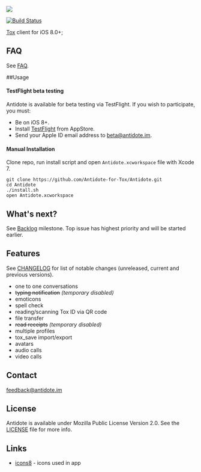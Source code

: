 ![](https://i.imgur.com/Co41uBI.png)

[![Build Status](https://travis-ci.org/Antidote-for-Tox/Antidote.svg)](https://travis-ci.org/Antidote-for-Tox/Antidote)

[Tox](https://tox.chat/) client for iOS 8.0+;

## FAQ

See [FAQ](FAQ/en.md).


##Usage

#### TestFlight beta testing

Antidote is available for beta testing via TestFlight. If you wish to participate, you must:
- Be on iOS 8+.
- Install [TestFlight](https://itunes.apple.com/us/app/testflight/id899247664?mt=8) from AppStore.
- Send your Apple ID email address to [beta@antidote.im](mailto:beta@antidote.im?subject=Beta%20testing).

#### Manual Installation

Clone repo, run install script and open `Antidote.xcworkspace` file with Xcode 7.

```
git clone https://github.com/Antidote-for-Tox/Antidote.git
cd Antidote
./install.sh
open Antidote.xcworkspace
```

## What's next?

See [Backlog](https://github.com/Antidote-for-Tox/Antidote/milestone/1) milestone. Top issue has highest priority and will be started earlier.

## Features

See [CHANGELOG](CHANGELOG.md) for list of notable changes (unreleased, current and previous versions).

-  one to one conversations
-  ~~typing notification~~ *(temporary disabled)*
-  emoticons
-  spell check
-  reading/scanning Tox ID via QR code
-  file transfer
-  ~~read receipts~~ *(temporary disabled)*
-  multiple profiles
-  tox_save import/export
-  avatars
-  audio calls
-  video calls

## Contact

[feedback@antidote.im](mailto:feedback@antidote.im)

## License

Antidote is available under Mozilla Public License Version 2.0. See the [LICENSE](LICENSE) file for more info.

## Links

- [icons8](http://icons8.com/) - icons used in app

